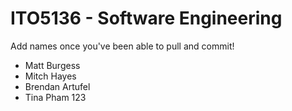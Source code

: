 # ITO5136 - Software Engineering

Add names once you've been able to pull and commit!
* Matt Burgess
* Mitch Hayes
* Brendan Artufel
* Tina Pham 123
